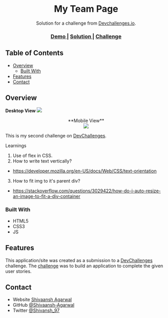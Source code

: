 <!-- Please update value in the {}  -->

<h1 align="center">My Team Page</h1>

<div align="center">
   Solution for a challenge from  <a href="http://devchallenges.io" target="_blank">Devchallenges.io</a>.
</div>

<div align="center">
  <h3>
    <a href="https://shivaansh-agarwal.github.io/DevChallenges.io/01%20Responsive-Web/my-team-page-master">
      Demo
    </a>
    <span> | </span>
    <a href="https://devchallenges.io/solutions/OS3vC8U8g3NFQk8UucBu">
      Solution
    </a>
    <span> | </span>
    <a href="https://devchallenges.io/challenges/hhmesazsqgKXrTkYkt0U">
      Challenge
    </a>
  </h3>
</div>

<!-- TABLE OF CONTENTS -->

## Table of Contents

- [Overview](#overview)
  - [Built With](#built-with)
- [Features](#features)
- [Contact](#contact)

<!-- OVERVIEW -->

## Overview

**Desktop View**
<img src="https://github.com/Shivaansh-Agarwal/DevChallenges.io/blob/main/01%20Responsive-Web/my-team-page-master/screen1.PNG"></img>

<div style="text-align: center">
**Mobile View** <br>
<img src="https://github.com/Shivaansh-Agarwal/DevChallenges.io/blob/main/01%20Responsive-Web/my-team-page-master/screen2.PNG"></img>
</div>

This is my second challenge on [DevChallenges](https://devchallenges.io/challenges).

Learnings
1. Use of flex in CSS.
2. How to write text vertically?
 - https://developer.mozilla.org/en-US/docs/Web/CSS/text-orientation
3. How to fit img to it's parent div?
 - https://stackoverflow.com/questions/3029422/how-do-i-auto-resize-an-image-to-fit-a-div-container

### Built With

- HTML5
- CSS3
- JS

## Features

This application/site was created as a submission to a [DevChallenges](https://devchallenges.io/challenges) challenge. The [challenge](https://devchallenges.io/challenges/hhmesazsqgKXrTkYkt0U) was to build an application to complete the given user stories.

## Contact

- Website [Shivaansh Agarwal](https://shivaansh-agarwal.netlify.app/index.html)
- GitHub [@Shivaansh-Agarwal](https://github.com/Shivaansh-Agarwal)
- Twitter [@Shivansh_97](https://twitter.com/Shivansh_97)

